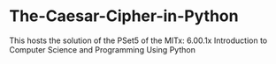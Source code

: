 # The-Caesar-Cipher-in-Python
This hosts the solution of the PSet5 of the MITx: 6.00.1x Introduction to Computer Science and Programming Using Python
